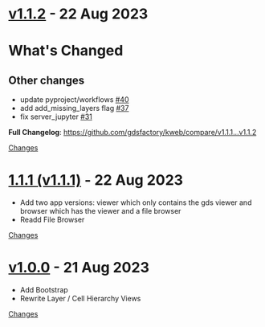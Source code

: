 <a name="v1.1.2"></a>
# [v1.1.2](https://github.com/gdsfactory/kweb/releases/tag/v1.1.2) - 22 Aug 2023

# What's Changed

## Other changes

- update pyproject/workflows [#40](https://github.com/gdsfactory/kweb/pull/40)
- add add_missing_layers flag [#37](https://github.com/gdsfactory/kweb/pull/37)
- fix server_jupyter [#31](https://github.com/gdsfactory/kweb/pull/31)

**Full Changelog**: https://github.com/gdsfactory/kweb/compare/v1.1.1...v1.1.2


[Changes][v1.1.2]


<a name="v1.1.1"></a>
# [1.1.1 (v1.1.1)](https://github.com/gdsfactory/kweb/releases/tag/v1.1.1) - 22 Aug 2023

* Add two app versions: viewer which only contains the gds viewer and browser which has the viewer and a file browser
* Readd File Browser

[Changes][v1.1.1]


<a name="v1.0.0"></a>
# [v1.0.0](https://github.com/gdsfactory/kweb/releases/tag/v1.0.0) - 21 Aug 2023

* Add Bootstrap
* Rewrite Layer / Cell Hierarchy Views

[Changes][v1.0.0]


[v1.1.2]: https://github.com/gdsfactory/kweb/compare/v1.1.1...v1.1.2
[v1.1.1]: https://github.com/gdsfactory/kweb/compare/v1.0.0...v1.1.1
[v1.0.0]: https://github.com/gdsfactory/kweb/tree/v1.0.0

<!-- Generated by https://github.com/rhysd/changelog-from-release v3.7.2 -->
